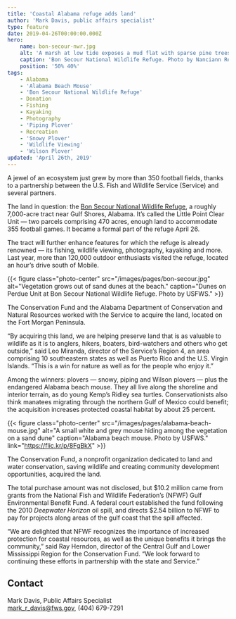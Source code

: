 ```yaml
---
title: 'Coastal Alabama refuge adds land'
author: 'Mark Davis, public affairs specialist'
type: feature
date: 2019-04-26T00:00:00.000Z
hero:
    name: bon-secour-nwr.jpg
    alt: 'A marsh at low tide exposes a mud flat with sparse pine trees in the distance.'
    caption: 'Bon Secour National Wildlife Refuge. Photo by Nanciann Regalado, USFWS.'
    position: '50% 40%'
tags:
    - Alabama
    - 'Alabama Beach Mouse'
    - 'Bon Secour National Wildlife Refuge'
    - Donation
    - Fishing
    - Kayaking
    - Photography
    - 'Piping Plover'
    - Recreation
    - 'Snowy Plover'
    - 'Wildlife Viewing'
    - 'Wilson Plover'
updated: 'April 26th, 2019'
---
```


A jewel of an ecosystem just grew by more than 350 football fields, thanks to a partnership between the U.S. Fish and Wildlife Service (Service) and several partners.

The land in question: the [Bon Secour National Wildlife Refuge](https://www.fws.gov/refuge/Bon_Secour/), a roughly 7,000-acre tract near Gulf Shores, Alabama. It’s called the Little Point Clear Unit &mdash; two parcels comprising 470 acres, enough land to accommodate 355 football games. It became a formal part of the refuge April 26.

The tract will further enhance features for which the refuge is already renowned &mdash; its fishing, wildlife viewing, photography, kayaking and more. Last year, more than 120,000 outdoor enthusiasts visited the refuge, located an hour’s drive south of Mobile.

{{< figure class="photo-center" src="/images/pages/bon-secour.jpg" alt="Vegetation grows out of sand dunes at the beach." caption="Dunes on Perdue Unit at Bon Secour National Wildlife Refuge. Photo by USFWS." >}}

The Conservation Fund and the Alabama Department of Conservation and Natural Resources worked with the Service to acquire the land, located on the Fort Morgan Peninsula.

“By acquiring this land, we are helping preserve land that is as valuable to wildlife as it is to anglers, hikers, boaters, bird-watchers and others who get outside,” said Leo Miranda, director of the Service’s Region 4, an area comprising 10 southeastern states as well as Puerto Rico and the U.S. Virgin Islands. “This is a win for nature as well as for the people who enjoy it.”
 
Among the winners: plovers &mdash; snowy, piping and Wilson plovers &mdash; plus the endangered Alabama beach mouse. They all live along the shoreline and interior terrain, as do young Kemp’s Ridley sea turtles. Conservationists also think manatees migrating through the northern Gulf of Mexico could benefit; the acquisition increases protected coastal habitat by about 25 percent.

{{< figure class="photo-center" src="/images/pages/alabama-beach-mouse.jpg" alt="A small white and grey mouse hiding among the vegetation on a sand dune" caption="Alabama beach mouse. Photo by USFWS." link="https://flic.kr/p/8FgBkX" >}}

The Conservation Fund, a nonprofit organization dedicated to land and water conservation, saving wildlife and creating community development opportunities, acquired the land.

The total purchase amount was not disclosed, but $10.2 million came from grants from the National Fish and Wildlife Federation’s (NFWF) Gulf Environmental Benefit Fund. A federal court established the fund following the 2010 *Deepwater Horizon* oil spill, and directs $2.54 billion to NFWF to pay for projects along areas of the gulf coast that the spill affected.

“We are delighted that NFWF recognizes the importance of increased protection for coastal resources, as well as the unique benefits it brings the community,” said Ray Herndon, director of the Central Gulf and Lower Mississippi Region for the Conservation Fund. “We look forward to continuing these efforts in partnership with the state and Service.”

## Contact
Mark Davis, Public Affairs Specialist  
[mark_r_davis@fws.gov](mailto:mark_r_davis@fws.gov), (404) 679-7291